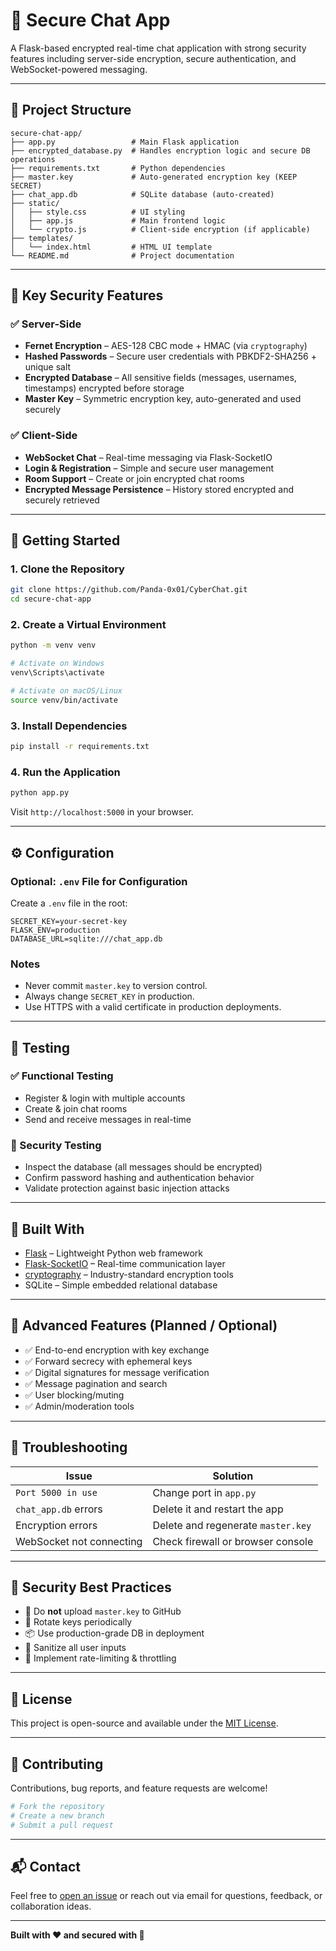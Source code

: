 # 🔐 Secure Chat App

A Flask-based encrypted real-time chat application with strong security features including server-side encryption, secure authentication, and WebSocket-powered messaging.

---

## 📁 Project Structure

```
secure-chat-app/
├── app.py                 # Main Flask application
├── encrypted_database.py  # Handles encryption logic and secure DB operations
├── requirements.txt       # Python dependencies
├── master.key             # Auto-generated encryption key (KEEP SECRET)
├── chat_app.db            # SQLite database (auto-created)
├── static/
│   ├── style.css          # UI styling
│   ├── app.js             # Main frontend logic
│   └── crypto.js          # Client-side encryption (if applicable)
├── templates/
│   └── index.html         # HTML UI template
└── README.md              # Project documentation
```

---

## 🔐 Key Security Features

### ✅ Server-Side
- **Fernet Encryption** – AES-128 CBC mode + HMAC (via `cryptography`)
- **Hashed Passwords** – Secure user credentials with PBKDF2-SHA256 + unique salt
- **Encrypted Database** – All sensitive fields (messages, usernames, timestamps) encrypted before storage
- **Master Key** – Symmetric encryption key, auto-generated and used securely

### ✅ Client-Side
- **WebSocket Chat** – Real-time messaging via Flask-SocketIO
- **Login & Registration** – Simple and secure user management
- **Room Support** – Create or join encrypted chat rooms
- **Encrypted Message Persistence** – History stored encrypted and securely retrieved

---

## 🚀 Getting Started

### 1. Clone the Repository

```bash
git clone https://github.com/Panda-0x01/CyberChat.git
cd secure-chat-app
```

### 2. Create a Virtual Environment

```bash
python -m venv venv

# Activate on Windows
venv\Scripts\activate

# Activate on macOS/Linux
source venv/bin/activate
```

### 3. Install Dependencies

```bash
pip install -r requirements.txt
```

### 4. Run the Application

```bash
python app.py
```

Visit `http://localhost:5000` in your browser.

---

## ⚙️ Configuration

### Optional: `.env` File for Configuration

Create a `.env` file in the root:

```
SECRET_KEY=your-secret-key
FLASK_ENV=production
DATABASE_URL=sqlite:///chat_app.db
```

### Notes
- Never commit `master.key` to version control.
- Always change `SECRET_KEY` in production.
- Use HTTPS with a valid certificate in production deployments.

---

## 🧪 Testing

### ✅ Functional Testing
- Register & login with multiple accounts
- Create & join chat rooms
- Send and receive messages in real-time

### 🔐 Security Testing
- Inspect the database (all messages should be encrypted)
- Confirm password hashing and authentication behavior
- Validate protection against basic injection attacks

---

## 🧱 Built With

- [Flask](https://palletsprojects.com/p/flask/) – Lightweight Python web framework
- [Flask-SocketIO](https://flask-socketio.readthedocs.io/) – Real-time communication layer
- [cryptography](https://cryptography.io/en/latest/) – Industry-standard encryption tools
- SQLite – Simple embedded relational database

---

## 🧠 Advanced Features (Planned / Optional)

- ✅ End-to-end encryption with key exchange
- ✅ Forward secrecy with ephemeral keys
- ✅ Digital signatures for message verification
- ✅ Message pagination and search
- ✅ User blocking/muting
- ✅ Admin/moderation tools

---

## 🐞 Troubleshooting

| Issue | Solution |
|-------|----------|
| `Port 5000 in use` | Change port in `app.py` |
| `chat_app.db` errors | Delete it and restart the app |
| Encryption errors | Delete and regenerate `master.key` |
| WebSocket not connecting | Check firewall or browser console |

---

## 📌 Security Best Practices

- 🔐 Do **not** upload `master.key` to GitHub
- 🔄 Rotate keys periodically
- 📦 Use production-grade DB in deployment
- 🚧 Sanitize all user inputs
- 🔁 Implement rate-limiting & throttling

---

## 📄 License

This project is open-source and available under the [MIT License](LICENSE).

---

## 🤝 Contributing

Contributions, bug reports, and feature requests are welcome!

```bash
# Fork the repository
# Create a new branch
# Submit a pull request
```

---

## 📬 Contact

Feel free to [open an issue](https://github.com/yourusername/secure-chat-app/issues) or reach out via email for questions, feedback, or collaboration ideas.

---

**Built with ❤️ and secured with 🔐**
